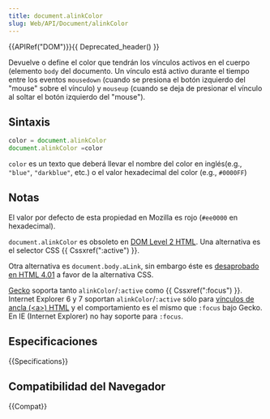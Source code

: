```yaml
---
title: document.alinkColor
slug: Web/API/Document/alinkColor
---
```


{{APIRef("DOM")}}{{ Deprecated_header() }}

Devuelve o define el color que tendrán los vínculos activos en el cuerpo (elemento `body` del documento. Un vínculo está activo durante el tiempo entre los eventos `mousedown` (cuando se presiona el botón izquierdo del "mouse" sobre el vínculo) y `mouseup` (cuando se deja de presionar el vínculo al soltar el botón izquierdo del "mouse").

## Sintaxis

```js
color = document.alinkColor
document.alinkColor =color
```

`color` es un texto que deberá llevar el nombre del color en inglés(e.g., `"blue"`, `"darkblue"`, etc.) o el valor hexadecimal del color (e.g., `#0000FF`)

## Notas

El valor por defecto de esta propiedad en Mozilla es rojo (`#ee0000` en hexadecimal).

`document.alinkColor` es obsoleto en [DOM Level 2 HTML](https://www.w3.org/TR/DOM-Level-2-HTML/html.html#ID-26809268). Una alternativa es el selector CSS {{ Cssxref(":active") }}.

Otra alternativa es `document.body.aLink`, sin embargo éste es [desaprobado en HTML 4.01](https://www.w3.org/TR/html401/struct/global.html#adef-alink) a favor de la alternativa CSS.

[Gecko](/es/Gecko) soporta tanto `alinkColor`/`:active` como {{ Cssxref(":focus") }}. Internet Explorer 6 y 7 soportan `alinkColor`/`:active` sólo para [vínculos de ancla (\<a>) HTML](/es/HTML/Element/a) y el comportamiento es el mismo que `:focus` bajo Gecko. En IE (Internet Explorer) no hay soporte para `:focus`.

## Especificaciones

{{Specifications}}

## Compatibilidad del Navegador

{{Compat}}
